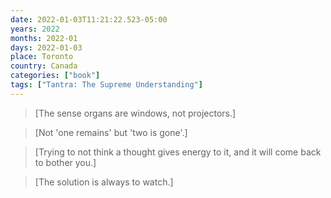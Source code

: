 ```yaml
---
date: 2022-01-03T11:21:22.523-05:00
years: 2022
months: 2022-01
days: 2022-01-03
place: Toronto
country: Canada
categories: ["book"]
tags: ["Tantra: The Supreme Understanding"]
---
```

> [The sense organs are windows, not projectors.]

> [Not 'one remains' but 'two is gone'.]

> [Trying to not think a thought gives energy to it, and it will come back to bother you.]

> [The solution is always to watch.]
